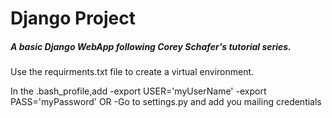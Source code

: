 # Django Project
##### A basic Django WebApp following Corey Schafer's tutorial series.

Use the requirments.txt file to create a virtual environment.

In the .bash_profile,add
-export USER='myUserName' 
-export PASS='myPassword'
OR
-Go to settings.py and add you mailing credentials
